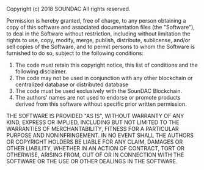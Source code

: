 Copyright (c) 2018 SOUNDAC All rights reserved.

Permission is hereby granted, free of charge, to any person obtaining a copy of this software and associated documentation files (the "Software"), to deal in the Software without restriction, including without limitation the rights to use, copy, modify, merge, publish, distribute, sublicense, and/or sell copies of the Software, and to permit persons to whom the Software is furnished to do so, subject to the following conditions:

   1. The code must retain this copyright notice, this list of conditions and the following disclaimer.
   2. The code may not be used in conjunction with any other blockchain or centralized database or distributed database
   3. The code must be used exclusively with the SounDAC Blockchain.
   4. The authors' names are not used to endorse or promote products derived from this software without specific prior written permission. 

THE SOFTWARE IS PROVIDED "AS IS", WITHOUT WARRANTY OF ANY KIND, EXPRESS OR IMPLIED, INCLUDING BUT NOT LIMITED TO THE WARRANTIES OF MERCHANTABILITY, FITNESS FOR A PARTICULAR PURPOSE AND NONINFRINGEMENT. IN NO EVENT SHALL THE AUTHORS OR COPYRIGHT HOLDERS BE LIABLE FOR ANY CLAIM, DAMAGES OR OTHER LIABILITY, WHETHER IN AN ACTION OF CONTRACT, TORT OR OTHERWISE, ARISING FROM, OUT OF OR IN CONNECTION WITH THE SOFTWARE OR THE USE OR OTHER DEALINGS IN THE SOFTWARE.

